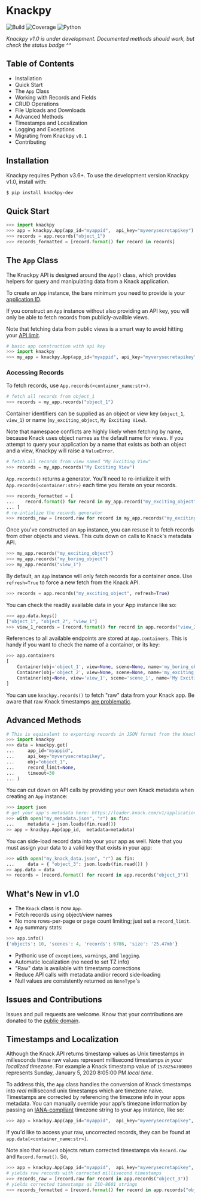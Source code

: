 # Knackpy

![Build](https://github.com/cityofaustin/knackpy/workflows/Build/badge.svg?branch=v1.0.0)
![Coverage](https://raw.githubusercontent.com/cityofaustin/knackpy/dev/coverage.svg)
![Python](https://img.shields.io/badge/Python-v3.6+-blue)

_Knackpy v1.0 is under development. Documented methods should work, but check the status badge ^^_

## Table of Contents

- Installation
- Quick Start
- The `App` Class
- Working with Records and Fields
- CRUD Operations
- File Uploads and Downloads
- Advanced Methods
- Timestamps and Localization
- Logging and Exceptions
- Migrating from Knackpy `v0.1`
- Contributing

## Installation

Knackpy requires Python v3.6+. To use the development version Knackpy v1.0, install with:

```bash
$ pip install knackpy-dev
```

## Quick Start

```python
>>> import knackpy
>>> app = knackpy.App(app_id="myappid",  api_key="myverysecretapikey")
>>> records = app.records("object_1")
>>> records_formatted = [record.format() for record in records]
```

## The `App` Class

The Knackpy API is designed around the `App()` class, which provides helpers for query and manipulating data from a Knack application.

To create an `App` instance, the bare minimum you need to provide is your [application ID](https://www.knack.com/developer-documentation/#find-your-api-key-amp-application-id). 

If you construct an `App` instance without also providing an API key, you will only be able to fetch records from publicly-availble views.

Note that fetching data from public views is a smart way to avoid hitting your [API limit](https://www.knack.com/developer-documentation/#api-limits).

```python
# basic app construction with api key
>>> import knackpy
>>> my_app = knackpy.App(app_id="myappid", api_key="myverysecretapikey")
```

### Accessing Records

To fetch records, use `App.records(<container_name:str>)`.

```python
# fetch all records from object_1
>>> records = my_app.records("object_1")
```

Container identifiers can be supplied as an object or view key (`object_1`, `view_1`) or name (`my_exciting_object`, `My Exciting View`).

Note that namespace conflicts are highly likely when fetching by name, because Knack uses object names as the default name for views. If you attempt to query your application by a name that exists as both an object and a view, Knackpy will raise a `ValueError`.

```python
# fetch all records from view named "My Exciting View"
>>> records = my_app.records("My Exciting View")
```

`App.records()` returns a generator. You'll need to re-intialize it with `App.records(<container:str>)` each time you iterate on your records.

```python
>>> records_formatted = [
...    record.format() for record in my_app.record("my_exciting_object")
... ]
# re-intialize the records generator
>>> records_raw = [record.raw for record in my_app.records("my_exciting_object")]
```

Once you've constructed an `App` instance, you can resuse it to fetch records from other objects and views. This cuts down on calls to Knack's metadata API.

```python
>>> my_app.records("my_exciting_object")
>>> my_app.records("my_boring_object")
>>> my_app.records("view_1")
```

By default, an `App` instance will only fetch records for a container once. Use `refresh=True` to force a new fetch from the Knack API.

```python
>>> records = app.records("my_exciting_object", refresh=True)
```

You can check the readily available data in your App instance like so:

```python
>>> app.data.keys()
["object_1", "object_2", "view_1"]
>>> view_1_records = [record.format() for record in app.records("view_22")]
```

References to all available endpoints are stored at `App.containers`. This is handy if you want to check the name of a container, or its key:

```python
>>> app.containers
[
    Container(obj='object_1', view=None, scene=None, name='my_boring_object'),
    Container(obj='object_2', view=None, scene=None, name='my_exciting_object'),
    Container(obj=None, view='view_1', scene='scene_1', name='My Exciting View'),
]
```


You can use `knackpy.records()` to fetch "raw" data from your Knack app. Be aware that raw Knack timestamps [are problematic](#timestamps-and-localization).


## Advanced Methods

```python
# This is equivalent to exporting records in JSON format from the Knack Builder
>>> import knackpy
>>> data = knackpy.get(
...     app_id="myappid",
...     api_key="myverysecretapikey",
...     obj="object_1",
...     record_limit=None,
...     timeout=30
... )
```



You can cut down on API calls by providing your own Knack metadata when creating an `App` instance:

```python
>>> import json
# get your app's metadata here: https://loader.knack.com/v1/applications/<app_id:str>"
>>> with open("my_metadata.json", "r") as fin:
...     metadata = json.loads(fin.read())
>> app = knackpy.App(app_id,  metadata=metadata)
```

You can side-load record data into your your app as well. Note that you must assign your data to a valid key that exists in your app:

```python
>>> with open("my_knack_data.json", "r") as fin:
...     data = { "object_3": json.loads(fin.read()) }
>> app.data = data
>> records = [record.format() for record in app.records("object_3")]
```

## What's New in v1.0

- The `Knack` class is now `App`.
- Fetch records using object/view names
- No more rows-per-page or page count limiting; just set a `record_limit`.
- `App` summary stats:

```python
>>> app.info()
{'objects': 10, 'scenes': 4, 'records': 6786, 'size': '25.47mb'}
```

- Pythonic use of `exceptions`, `warnings`, and `logging`.
- Automatic localization (no need to set TZ info)
- "Raw" data is available with timestamp corrections
- Reduce API calls with metadata and/or record side-loading
- Null values are consistently returned as `NoneType`'s

## Issues and Contributions

Issues and pull requests are welcome. Know that your contributions are donated to the [public domain](https://github.com/cityofaustin/knackpy/blob/master/LICENSE.md).

## Timestamps and Localization

Although the Knack API returns timestamp values as Unix timestamps in millesconds these raw values represent millisecond timestamps _in your localized timezone_. For example a Knack timestamp value of `1578254700000` represents Sunday, January 5, 2020 8:05:00 PM _local time_.

To address this, the `App` class handles the conversion of Knack timestamps into _real_ millisecond unix timestamps which are timezone naive. Timestamps are corrected by referencing the timezone info in your apps metadata. You can manually override your app's timezone information by passing an [IANA-compliant](https://en.wikipedia.org/wiki/List_of_tz_database_time_zones) timezone string to your `App` instance, like so:

```python
>>> app = knackpy.App(app_id="myappid",  api_key="myverysecretapikey", tzinfo="US/Eastern")
```

If you'd like to access your raw, uncorrected records, they can be found at `app.data[<container_name:str>]`.

Note also that `Record` objects return corrected timestamps via `Record.raw` and `Record.format()`. So,

```python
>>> app = knackpy.App(app_id="myappid",  api_key="myverysecretapikey", tzinfo="US/Eastern")
# yields raw records with corrected millisecond timestamps
>>> records_raw = [record.raw for record in app.records("object_3")]
# yields corrected timestamps as ISO-8601 strings
>>> records_formatted = [record.format() for record in app.records("object_3")]
```
